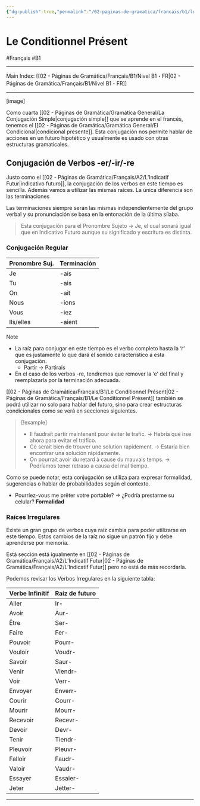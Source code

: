 ```yaml
---
{"dg-publish":true,"permalink":"/02-paginas-de-gramatica/francais/b1/le-conditionnel-present/"}
---
```


# Le Conditionnel Présent
#Français #B1
___
Main Index: [[02 - Páginas de Gramática/Français/B1/Nivel B1・FR\|02 - Páginas de Gramática/Français/B1/Nivel B1・FR]]
___
[image]

Como cuarta [[02 - Páginas de Gramática/Gramática General/La Conjugación Simple\|conjugación simple]] que se aprende en el francés, tenemos el [[02 - Páginas de Gramática/Gramática General/El Condicional\|condicional presente]]. Esta conjugación nos permite hablar de acciones en un futuro hipotético y usualmente es usado con otras estructuras gramaticales.

## Conjugación de Verbos -er/-ir/-re
Justo como el [[02 - Páginas de Gramática/Français/A2/L’Indicatif Futur\|indicativo futuro]], la conjugación de los verbos en este tiempo es sencilla. Además vamos a utilizar las mismas raíces. La única diferencia son las terminaciones

Las terminaciones siempre serán las mismas independientemente del grupo verbal y su pronunciación se basa en la entonación de la última sílaba.

> Esta conjugación para el Pronombre Sujeto → Je, el cual sonará igual que en Indicativo Futuro aunque su significado y escritura es distinta.

### Conjugación Regular

| Pronombre Suj. | Terminación |
| -------------- | ----------- |
| Je             | -ais        |
| Tu             | -ais        |
| On             | -ait        |
| Nous           | -ions       |
| Vous           | -iez        |
| Ils/elles      | -aient      |

> [!NOTE] 
> - La raíz para conjugar en este tiempo es el verbo completo hasta la ‘r’ que es justamente lo que dará el sonido característico a esta conjugación.
> 	- Partir → Partirais
> - En el caso de los verbos -re, tendremos que remover la ‘e’ del final y reemplazarla por la terminación adecuada.

[[02 - Páginas de Gramática/Français/B1/Le Conditionnel Présent\|02 - Páginas de Gramática/Français/B1/Le Conditionnel Présent]] también se podrá utilizar no solo para hablar del futuro, sino para crear estructuras condicionales como se verá en secciones siguientes.


> [!example] 
> - Il faudrait partir maintenant pour éviter le trafic. → Habría que irse ahora para evitar el tráfico.
> - Ce serait bien de trouver une solution rapidement. → Estaría bien encontrar una solución rápidamente.
> - On pourrait avoir du retard à cause du mauvais temps. → Podríamos tener retraso a causa del mal tiempo.

Como se puede notar, esta conjugación se utiliza para expresar formalidad, sugerencias o hablar de probabilidades según el contexto.

- Pourriez-vous me prêter votre portable? → ¿Podría prestarme su celular? **Formalidad**

### Raíces Irregulares
Existe un gran grupo de verbos cuya raíz cambia para poder utilizarse en este tiempo. Estos cambios de la raíz no sigue un patrón fijo y debe aprenderse por memoria.

Está sección está igualmente en [[02 - Páginas de Gramática/Français/A2/L’Indicatif Futur\|02 - Páginas de Gramática/Français/A2/L’Indicatif Futur]] pero no está de más recordarla.

Podemos revisar los Verbos Irregulares en la siguiente tabla:

| Verbe Infinitif | Raíz de futuro |
| --------------- | -------------- |
| Aller           | Ir-            |
| Avoir           | Aur-           |
| Être            | Ser-           |
| Faire           | Fer-           |
| Pouvoir         | Pourr-         |
| Vouloir         | Voudr-         |
| Savoir          | Saur-          |
| Venir           | Viendr-        |
| Voir            | Verr-          |
| Envoyer         | Enverr-        |
| Courir          | Courr-         |
| Mourir          | Mourr-         |
| Recevoir        | Recevr-        |
| Devoir          | Devr-          |
| Tenir           | Tiendr-        |
| Pleuvoir        | Pleuvr-        |
| Falloir         | Faudr-         |
| Valoir          | Vaudr-         |
| Essayer         | Essaier-       |
| Jeter           | Jetter-        |

___